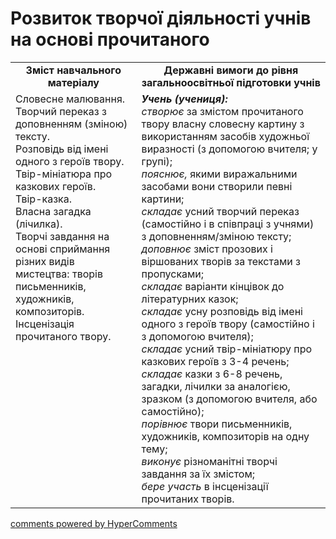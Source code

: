 <div id="hypercomments_widget" class="js-hypercomments-widget invisible"></div>

# Розвиток творчої діяльності учнів на основі прочитаного

<table>
  <tr>
    <td width="40%" align="center"><b>Зміст навчального матеріалу<b></td>
    <td width="60%" align="center"><b>Державні вимоги до рівня загальноосвітньої підготовки учнів</b></td>
  </tr>
  <tr>
    <td width="40%" style="vertical-align:top !important;">
Словесне малювання.<br>
Творчий переказ з доповненням (зміною) тексту.<br>
Розповідь від імені одного з героїв твору.<br>
Твір-мініатюра про казкових героїв.<br>
Твір-казка.<br>
Власна загадка (лічилка).<br>
Творчі завдання на основі сприймання різних видів мистецтва: творів письменників, художників, композиторів.<br>
Інсценізація прочитаного твору.
</td>
    <td width="60%" style="vertical-align:top !important;">
<i><b>Учень (учениця):</b></i><br>
<i>створює</i> за змістом прочитаного твору власну словесну картину з використанням засобів художньої виразності (з допомогою вчителя; у групі);<br>
<i>пояснює,</i> якими виражальними засобами вони створили певні картини; <br>
<i>складає</i> усний творчий переказ (самостійно і в співпраці з учнями) з доповненням/зміною тексту; <br>
<i>доповнює</i>  зміст прозових і віршованих творів за текстами з пропусками;<br>
<i>складає</i> варіанти кінцівок до літературних казок;<br>
<i>складає</i> усну розповідь від імені одного з героїв твору (самостійно і з допомогою вчителя); <br>
<i>складає</i> усний твір-мініатюру про казкових героїв з 3-4 речень; <br>
<i>складає</i> казки з 6-8 речень, загадки, лічилки за аналогією, зразком (з допомогою вчителя, або самостійно); <br>
<i>порівнює</i> твори письменників, художників, композиторів на одну тему; <br>
<i>виконує</i> різноманітні творчі завдання за їх змістом;<br>
<i>бере участь</i>  в інсценізації прочитаних творів.
</td>
  </tr>
</table>

<div class="js-hypercomments-container">
<a href="http://hypercomments.com" class="hc-link" title="comments widget">comments powered by HyperComments</a>
</div>